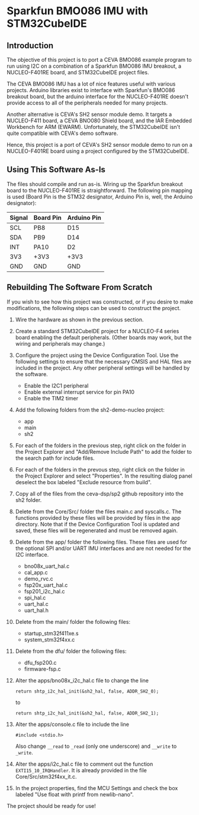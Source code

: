 # Sparkfun BMO086 IMU with STM32CubeIDE

## Introduction
The objective of this project is to port a CEVA BMO086 example program
to run using I2C on a combination of a Sparkfun BMO086 IMU breakout, a NUCLEO-F401RE board, and STM32CubeIDE project files.

The CEVA BMO086 IMU has a lot of nice features useful with
various projects.  Arduino libraries exist to interface with Sparkfun's BMO086 breakout board, but the arduino interface for the NUCLEO-F401RE doesn't
provide access to all of the peripherals needed for many projects.

Another alternative is CEVA's SH2 sensor module demo.  It targets a NUCLEO-F411 board, a CEVA BNO080 Shield board, and the IAR Embedded Workbench for ARM (EWARM).  Unfortunately, the STM32CubeIDE isn't quite compatible with CEVA's demo software.

Hence, this project is a port of CEVA's SH2 sensor module demo to run
on a NUCLEO-F401RE board using a project configured by the STM32CubeIDE. 

## Using This Software As-Is
 The files should compile and run as-is.  Wiring up the Sparkfun breakout board to the NUCLEO-F401RE is straightforward.  The following pin mapping is used (Board Pin is the STM32 designator, Arduino Pin is, well, the Arduino designator):
 
| Signal | Board Pin | Arduino Pin |
| ------ | --------- | ------------ |
| SCL | PB8 | D15 |
| SDA | PB9 | D14 |
| INT | PA10 | D2 |
| 3V3 | +3V3 | +3V3 |
| GND | GND | GND |

## Rebuilding The Software From Scratch
If you wish to see how this project was constructed, or if you desire to make modifications, the following steps can be used to construct the project.

1. Wire the hardware as shown in the previous section.
2. Create a standard STM32CubeIDE project for a NUCLEO-F4 series board enabling the default peripherals. (Other boards may work, but the wiring and peripherals may change.)
3. Configure the project using the Device Configuration Tool.  Use the following settings to ensure that the necessary CMSIS and HAL files are included in the project.  Any other peripheral settings will be handled by the software.
	* Enable the I2C1 peripheral
	* Enable external interrupt service for pin PA10
	* Enable the TIM2 timer
4. Add the following folders from the sh2-demo-nucleo project:
	* app
	* main
	* sh2
5. For each of the folders in the previous step, right click on the folder in the Project Explorer and "Add/Remove Include Path" to add the folder to the search path for include files.
6. For each of the folders in the prevous step, right click on the folder in the Project Explorer and select "Properties".  In the resulting dialog panel deselect the box labeled "Exclude resource from build".
7. Copy all of the files from the ceva-dsp/sp2 github repository into the sh2 folder.
8. Delete from the Core/Src/ folder the files main.c and syscalls.c.  The functions provided by these files will be provided by files in the app directory.  Note that if the Device Configuration Tool is updated and saved, these files will be regenerated and must be removed again.
9. Delete from the app/ folder the following files.  These files are used for the optional SPI and/or UART IMU interfaces and are not needed for the I2C interface.
	* bno08x_uart_hal.c
	* cal_app.c
	* demo_rvc.c
	* fsp20x_uart_hal.c
	* fsp201_i2c_hal.c
	* spi_hal.c
	* uart_hal.c
	* uart_hal.h
10. Delete from the main/ folder the following files:
	* startup_stm32f411xe.s
	* system_stm32f4xx.c
11. Delete from the dfu/ folder the following files:
	* dfu_fsp200.c
	* firmware-fsp.c
12. Alter the apps/bno08x_i2c_hal.c file to change the line
	```
	return shtp_i2c_hal_init(&sh2_hal, false, ADDR_SH2_0);
	```
	
	to
	
	```
	return shtp_i2c_hal_init(&sh2_hal, false, ADDR_SH2_1);
	```
13. Alter the apps/console.c file to include the line
	```
	#include <stdio.h>
	```
	
	Also change `__read` to `_read` (only one underscore) and `__write` to `_write`.
14. Alter the apps/i2c_hal.c file to comment out the function `EXTI15_10_IRQHandler`.  It is already provided in the file Core/Src/stm32f4xx_it.c.
15. In the project properties, find the MCU Settings and check the box labeled "Use float with printf from newlib-nano".

The project should be ready for use!